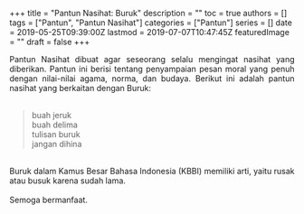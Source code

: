 +++
title = "Pantun Nasihat: Buruk"
description = ""
toc = true
authors = []
tags = ["Pantun", "Pantun Nasihat"]
categories = ["Pantun"]
series = []
date = 2019-05-25T09:39:00Z
lastmod = 2019-07-07T10:47:45Z
featuredImage = ""
draft = false
+++

<div style="text-align: justify;">Pantun Nasihat dibuat agar seseorang selalu mengingat nasihat yang diberikan. Pantun ini berisi tentang penyampaian pesan moral yang penuh dengan nilai-nilai agama, norma, dan budaya. Berikut ini adalah pantun nasihat yang berkaitan dengan Buruk:<br /><br />
<blockquote class="tr_bq">buah jeruk<br />buah delima<br />tulisan buruk<br />jangan dihina</blockquote><br />
Buruk dalam Kamus Besar Bahasa Indonesia (KBBI) memiliki arti, yaitu rusak atau busuk karena sudah lama.<br /><br />
Semoga bermanfaat.</div>
